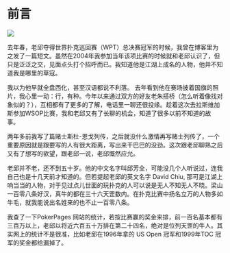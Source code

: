 # 前言

![](http://media.cardplayer.com/assets/photos/000/006/338/medium_IMG_3040_Large_-2.JPG?1241709912)

去年春，老邱夺得世界扑克巡回赛（WPT）总决赛冠军的时候，我曾在博客里为之发了一篇短文。虽然在2004年我参加当年该项比赛的时候就和老邱认识了，但只是泛泛之交，见面点头打个招呼而已。我知道他是江湖上成名的人物，他并不知道我是哪里的草寇。

我以为他早就全盘西化，甚至汉语都说不利落。 去年看到他在赛场披着国旗的照片，我心里一动：行，有种。今年以来通过双方的好友老朱搭桥（怎么听着像找对象似的？），互相都有了更多的了解，电话里一聊还很投缘。趁着这次去拉斯维加斯参加WSOP比赛，我和老邱又有了长聊的机会，知道了很多以前不知道的故事。

两年多前我写了篇赌士斯杜-恩戈列传，之后就没什么激情再写赌士列传了，一个重要原因就是跟要写的人有很大距离，写出来干巴巴的没劲。这次跟老邱聊熟之后又有了想写的欲望，跟老邱一说，老邱慨然应允。
 
老邱并不老，还不到五十岁。他的中文名字叫邱芳全，可能没几个人听说过，连我自己也是十几天前才知道的。但若提起老邱的英文名字 David Chiu, 那可是江湖上响当当的人物，对于见过点儿世面的玩扑克的人可以说是无人不知无人不晓。梁山一百零八条好汉，真牛的都在三十六天罡数内。在扑克比赛中扬名立万的人物多如牛毛，就我能说出名姓来的也不止一百零八条。

我查了一下PokerPages 网站的统计，若按比赛赢的奖金来排，前一百名基本都有三百万以上，老邱以将近六百五十万排在第二十四名，绝对是位列天罡的牛人。其实网上的统计不是很准，比如老邱在1996年拿的 US Open 冠军和1999年TOC 冠军的奖金都给漏掉了。
